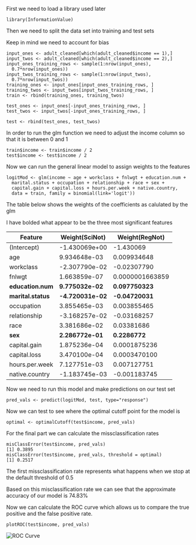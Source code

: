 First we need to load a library used later
```
library(InformationValue)
```
Then we need to split the data set into training and test sets

Keep in mind we need to account for bias
```
input_ones <- adult_cleaned[which(adult_cleaned$income == 1),]
input_twos <- adult_cleaned[which(adult_cleaned$income == 2),]
input_ones_training_rows <- sample(1:nrow(input_ones), 
  0.7*nrow(input_ones))
input_twos_training_rows <- sample(1:nrow(input_twos), 
  0.7*nrow(input_twos))
training_ones <- input_ones[input_ones_training_rows, ]
training_twos <- input_twos[input_twos_training_rows, ]
train <- rbind(training_ones, training_twos)

test_ones <- input_ones[-input_ones_training_rows, ]
test_twos <- input_twos[-input_ones_training_rows, ]

test <- rbind(test_ones, test_twos)
```
In order to run the glm function we need to adjust the income column so that it is between 0 and 1
```
train$income <- train$income / 2
test$income <- test$income / 2
```
Now we can run the general linear model to assign weights to the features
```
logitMod <- glm(income ~ age + workclass + fnlwgt + education.num + 
  marital.status + occupation + relationship + race + sex + 
  capital.gain + capital.loss + hours.per.week + native.country, 
  data = train, family = binomial(link='logit'))
```

The table below shows the weights of the coefficients as calulated by the glm

I have bolded what appear to be the three most significant features

Feature | Weight(SciNot) | Weight(RegNot)
------- | -------------- | --------------
(Intercept) | -1.430069e+00 | -1.430069
age | 9.934648e-03 | 0.009934648
workclass | -2.307790e-02 | -0.02307790
fnlwgt | 1.663859e-07 | 0.0000001663859
**education.num** | **9.775032e-02** | **0.097750323**
**marital.status** | **-4.720031e-02** | **-0.04720031**
occupation | 3.855465e-03 | 0.003855465
relationship | -3.168257e-02 | -0.03168257
race | 3.381686e-02 | 0.03381686
**sex** | **2.286772e-01** | **0.2286772**
capital.gain | 1.875236e-04 | 0.0001875236
capital.loss | 3.470100e-04 | 0.0003470100
hours.per.week | 7.127751e-03 | 0.007127751
native.country | -1.183745e-03 | -0.001183745

Now we need to run this model and make predictions on our test set
```
pred_vals <- predict(logitMod, test, type="response")
```
Now we can test to see where the optimal cutoff point for the model is
```
optimal <- optimalCutoff(test$income, pred_vals)
```
For the final part we can calculate the missclassification rates
```
misClassError(test$income, pred_vals)
[1] 0.3895
misClassError(test$income, pred_vals, threshold = optimal)
[1] 0.2517
```
The first missclassification rate represents what happens when we stop at the default threshold of 0.5

Based on this misclassification rate we can see that the approximate accuracy of our model is 74.83%

Now we can calculate the ROC curve which allows us to compare the true positive and the false positive rate.

```
plotROC(test$income, pred_vals)
```

![ROC Curve](https://austinatchley1.github.io/Data-Science-Team-Project/Visualization/ROCcurve.png)
